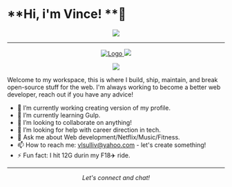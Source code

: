 # **Hi, i'm Vince! **👋 <br />

<div align="center">
<p align="center">
  <img src="https://capsule-render.vercel.app/api?type=waving&color=auto&height=250&section=header&text=Vincent%20Sullivan&fontSize=90&animation=fadeIn&fontAlignY=28&desc=@vlsulliv%20on%20GitHub%20&descAlignY=46&descAlign=77"> 
 </p>
  
 ---
  
  <a href="https://www.linkedin.com/in/vlsullivan/">
    <img src="https://img.shields.io/badge/linkedin-%230077B5.svg?&style=for-the-badge&logo=linkedin&logoColor=whiteg" alt="Logo">
  </a>
  <a href="https://my.indeed.com/resume?hl=en&co=US&from=gnav-homepage&_ga=2.126337807.304248500.1645407352-1224175466.1645288601">
    <img src="https://img.shields.io/badge/indeed-003A9B?style=for-the-badge&logo=indeed&logoColor=white" />
  </a>
</div>

<!--  <span class="badge-buymeacoffee">
<a href="https://ko-fi.com/vlsulliv" title="Donate to this project using Buy Me A Coffee"><img src="https://img.shields.io/badge/buy%20me%20a%20coffee-donate-yellow.svg" alt="Buy Me A Coffee donate button" /></a>
</span>
<span class="badge-patreon">
<a href="https://patreon.com/USER" title="Donate to this project using Patreon"><img src="https://img.shields.io/badge/patreon-donate-yellow.svg" alt="Patreon donate button" /></a>
</span> -->

<p align="center">
  <img src="https://readme-typing-svg.herokuapp.com?color=%2336BCF7&size=18&duration=6500&center=true&lines=Plan+1st%2C+Collaborate+2nd%2C+Code+3rd"></a>
</p>

                                                                                   
Welcome to my workspace, this is where I  build, ship, maintain, and break open-source stuff for the web.
I'm always working to become a better web developer, reach out if you have any advice!

- 🔭 I’m currently working creating version of my profile.
- 🌱 I’m currently learning Gulp.
- 👯 I’m looking to collaborate on anything!
- 🤔 I’m looking for help with career direction in tech.
- 💬 Ask me about Web development/Netflix/Music/Fitness.
- 📫 How to reach me: vlsulliv@yahoo.com - let's create something!
- ⚡ Fun fact: I hit 12G durin my F18✈️ ride.
---


<!-- 
![GitHub stars](https://img.shields.io/github/stars/USER/REPOSITORY?style=social)
![GitHub forks](https://img.shields.io/github/forks/USER/REPOSITORY?style=social)
![GitHub watchers](https://img.shields.io/github/watchers/USER/REPOSITORY?style=social)
![GitHub followers](https://img.shields.io/github/followers/USER?style=social)
<br>
![GitHub repo size](https://img.shields.io/github/repo-size/USER/REPOSITORY?style=plastic)
![GitHub language count](https://img.shields.io/github/languages/count/USER/REPOSITORY?style=plastic)
![GitHub top language](https://img.shields.io/github/languages/top/USER/REPOSITORY?style=plastic)
![GitHub last commit](https://img.shields.io/github/last-commit/USER/REPOSITORY?color=red&style=plastic)

<br>
<span class="badge-buymeacoffee">
<a href="https://ko-fi.com/USER" title="Donate to this project using Buy Me A Coffee"><img src="https://img.shields.io/badge/buy%20me%20a%20coffee-donate-yellow.svg" alt="Buy Me A Coffee donate button" /></a>
</span>
<span class="badge-patreon">
<a href="https://patreon.com/USER" title="Donate to this project using Patreon"><img src="https://img.shields.io/badge/patreon-donate-yellow.svg" alt="Patreon donate button" /></a>
</span>

<br>
<p>
<a href="https://twitter.com/USER"><img src="https://img.shields.io/badge/twitter-%231DA1F2.svg?&style=for-the-badge&logo=twitter&logoColor=white" height=25></a> 
<a href="https://medium.com/USER"><img src="https://img.shields.io/badge/medium-%2312100E.svg?&style=for-the-badge&logo=medium&logoColor=white" height=25></a> 
<a href="https://dev.to/USER"><img src="https://img.shields.io/badge/DEV.TO-%230A0A0A.svg?&style=for-the-badge&logo=dev-dot-to&logoColor=white" height=25></a>
<a href="https://YouTube.com/USER"><img src="https://img.shields.io/badge/-YouTube-red?&style=for-the-badge&logo=youtube&logoColor=white" height=25></a>
</p> -->

 <p align="center">
  <i>Let's connect and chat!</i>

<!-- <hr>
<p align="center">
    <a href="https://twitter.com/v87" alt="Twitter"><img src="https://raw.githubusercontent.com/vlsulliv/vlsulliv/3f5402efef9a0ae89211a6e04609558e862ca616/readme/twitter-fill.svg"></a>
    <a href="https://www.linkedin.com/in/vlsullivan/" alt="Linkedin"><img src="https://raw.githubusercontent.com/vlsulliv/vlsulliv/3f5402efef9a0ae89211a6e04609558e862ca616/readme/linkedin-fill.svg"></a>
    <a href="mailto:vlsullivanhou@gmail.com" alt="Contact me"><img src="https://raw.githubusercontent.com/vlsulliv/vlsulliv/3f5402efef9a0ae89211a6e04609558e862ca616/readme/mail-fill.svg"></a>
    <a href="https://examlpe.com" alt="My site"><img src="https://raw.githubusercontent.com/vlsulliv/vlsulliv/3f5402efef9a0ae89211a6e04609558e862ca616/readme/external-link-line.svg"></a>
  </p>
</p>
  
  <img src="https://raw.githubusercontent.com/vlsulliv/vlsulliv/dcd7447c179f5a1131590b6ccba2223e879ab655/readme/bottom.svg" alt="bottom"> -->
